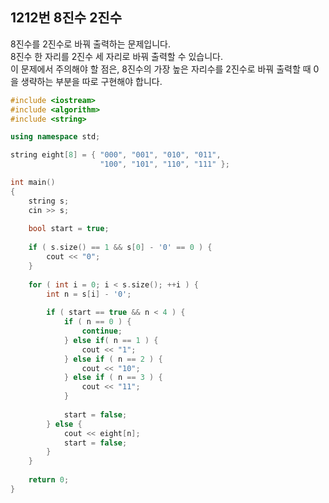 1212번 8진수 2진수
---------------

8진수를 2진수로 바꿔 출력하는 문제입니다.  
8진수 한 자리를 2진수 세 자리로 바꿔 출력할 수 있습니다.  
이 문제에서 주의해야 할 점은, 8진수의 가장 높은 자리수를 2진수로 바꿔 출력할 때 0을 생략하는 부분을 따로 구현해야 합니다.

~~~ cpp
#include <iostream>
#include <algorithm>
#include <string>

using namespace std;

string eight[8] = { "000", "001", "010", "011",
                    "100", "101", "110", "111" };

int main()
{
    string s;
    cin >> s;
    
    bool start = true;
    
    if ( s.size() == 1 && s[0] - '0' == 0 ) {
        cout << "0";
    }
    
    for ( int i = 0; i < s.size(); ++i ) {
        int n = s[i] - '0';
        
        if ( start == true && n < 4 ) {
            if ( n == 0 ) {
                continue;
            } else if( n == 1 ) {
                cout << "1";
            } else if ( n == 2 ) {
                cout << "10";
            } else if ( n == 3 ) {
                cout << "11";
            }
            
            start = false;
        } else {
            cout << eight[n];
            start = false;
        }
    }
    
    return 0;
}
~~~